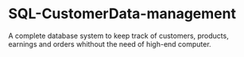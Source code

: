 # SQL-CustomerData-management
A complete database system to keep track of customers, products, earnings and orders whithout the need of high-end computer.
